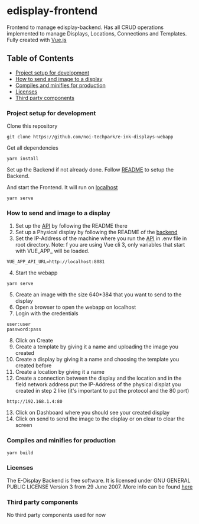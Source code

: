 # edisplay-frontend
Frontend to manage edisplay-backend.
Has all CRUD operations implemented to manage Displays, Locations, Connections and Templates.
Fully created with [Vue.js](https://vuejs.org/)

## Table of Contents
- [Project setup for development](#Project-setup-for-development)
- [How to send and image to a display](#How-to-send-and-image-to-a-display)
- [Compiles and minifies for production](Compiles-and-minifies-for-production)
- [Licenses](#licenses)
- [Third party components](#third-party-components)

### Project setup for development
Clone this repository
```
git clone https://github.com/noi-techpark/e-ink-displays-webapp
```
Get all dependencies
```
yarn install
```
Set up the Backend if not already done.
Follow [README](https://github.com/noi-techpark/e-ink-displays-api) to setup the Backend.

And start the Frontend. It will run on [localhost](localhost:8080)

```
yarn serve
```
### How to send and image to a display
1) Set up the [API](https://github.com/noi-techpark/e-ink-displays-api) by following the README there
2) Set up a Physical display by following the README of the [backend](https://github.com/noi-techpark/e-ink-displays-backend)
3) Set the IP-Address of the machine where you run the [API](https://github.com/noi-techpark/e-ink-displays-api) in .env file in root directory. Note: f you are using Vue cli 3, only variables that start with VUE_APP_ will be loaded.
```
VUE_APP_API_URL=http://localhost:8081
```
4) Start the webapp
```
yarn serve
```
5) Create an image with the size 640*384 that you want to send to the display
6) Open a browser to open the webapp on localhost
7) Login with the credentials
```
user:user
password:pass
```
8) Click on Create
9) Create a template by giving it a name and uploading the image you created
10) Create a display by giving it a name and choosing the template you created before
11) Create a location by giving it a name
12) Create a connection between the display and the location and in the field network address put the IP-Address of the physical displat you created in step 2 like (it's important to put the protocol and the 80 port)
```
http://192.168.1.4:80
```
13) Click on Dashboard where you should see your created display
14) Click on send to send the image to the display or on clear to clear the screen
### Compiles and minifies for production
```
yarn build
```

### Licenses
The E-Display Backend is free software. It is licensed under GNU GENERAL
PUBLIC LICENSE Version 3 from 29 June 2007.
More info can be found [here](https://www.gnu.org/licenses/gpl-3.0.en.html)

### Third party components
No third party components used for now